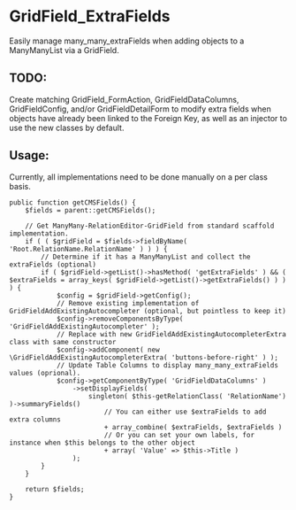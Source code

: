 # GridField_ExtraFields
Easily manage many_many_extraFields when adding objects to a ManyManyList via a GridField.

## TODO:
Create matching GridField_FormAction, GridFieldDataColumns, GridFieldConfig,
and/or GridFieldDetailForm to modify extra fields when objects have already
been linked to the Foreign Key, as well as an injector to use the new classes
by default.

## Usage:
Currently, all implementations need to be done manually on a per class basis.

    public function getCMSFields() {
        $fields = parent::getCMSFields();
        
        // Get ManyMany-RelationEditor-GridField from standard scaffold implementation.
        if ( ( $gridField = $fields->fieldByName( 'Root.RelationName.RelationName' ) ) ) {
            // Determine if it has a ManyManyList and collect the extraFields (optional)
            if ( $gridField->getList()->hasMethod( 'getExtraFields' ) && ( $extraFields = array_keys( $gridField->getList()->getExtraFields() ) ) ) {
                $config = $gridField->getConfig();
                // Remove existing implementation of GridFieldAddExistingAutocompleter (optional, but pointless to keep it)
                $config->removeComponentsByType( 'GridFieldAddExistingAutocompleter' );
                // Replace with new GridFieldAddExistingAutocompleterExtra class with same constructor
                $config->addComponent( new \GridFieldAddExistingAutocompleterExtra( 'buttons-before-right' ) );
                // Update Table Columns to display many_many_extraFields values (oprional).
                $config->getComponentByType( 'GridFieldDataColumns' )
                    ->setDisplayFields(
                        singleton( $this-getRelationClass( 'RelationName') )->summaryFields()
                            // You can either use $extraFields to add extra columns
                            + array_combine( $extraFields, $extraFields )
                            // Or you can set your own labels, for instance when $this belongs to the other object
                            + array( 'Value' => $this->Title )
                    );
            }
        }
        
        return $fields;
    }
